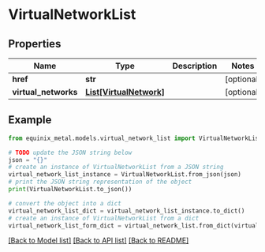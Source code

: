 # VirtualNetworkList


## Properties

Name | Type | Description | Notes
------------ | ------------- | ------------- | -------------
**href** | **str** |  | [optional] 
**virtual_networks** | [**List[VirtualNetwork]**](VirtualNetwork.md) |  | [optional] 

## Example

```python
from equinix_metal.models.virtual_network_list import VirtualNetworkList

# TODO update the JSON string below
json = "{}"
# create an instance of VirtualNetworkList from a JSON string
virtual_network_list_instance = VirtualNetworkList.from_json(json)
# print the JSON string representation of the object
print(VirtualNetworkList.to_json())

# convert the object into a dict
virtual_network_list_dict = virtual_network_list_instance.to_dict()
# create an instance of VirtualNetworkList from a dict
virtual_network_list_form_dict = virtual_network_list.from_dict(virtual_network_list_dict)
```
[[Back to Model list]](../README.md#documentation-for-models) [[Back to API list]](../README.md#documentation-for-api-endpoints) [[Back to README]](../README.md)


